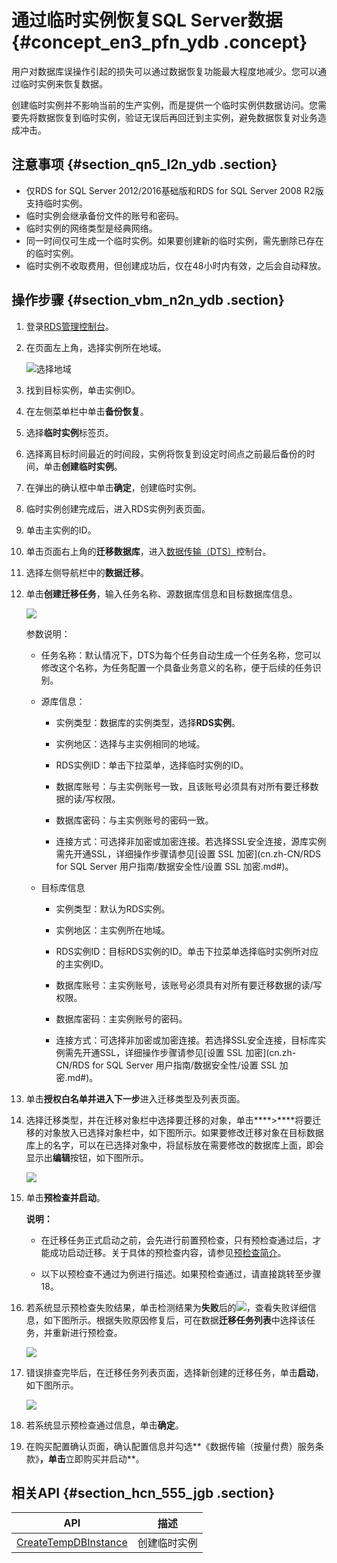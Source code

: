 # 通过临时实例恢复SQL Server数据 {#concept_en3_pfn_ydb .concept}

用户对数据库误操作引起的损失可以通过数据恢复功能最大程度地减少。您可以通过临时实例来恢复数据。

创建临时实例并不影响当前的生产实例，而是提供一个临时实例供数据访问。您需要先将数据恢复到临时实例，验证无误后再回迁到主实例，避免数据恢复对业务造成冲击。

## 注意事项 {#section_qn5_l2n_ydb .section}

-   仅RDS for SQL Server 2012/2016基础版和RDS for SQL Server 2008 R2版支持临时实例。
-   临时实例会继承备份文件的账号和密码。
-   临时实例的网络类型是经典网络。
-   同一时间仅可生成一个临时实例。如果要创建新的临时实例，需先删除已存在的临时实例。
-   临时实例不收取费用，但创建成功后，仅在48小时内有效，之后会自动释放。

## 操作步骤 {#section_vbm_n2n_ydb .section}

1.  登录[RDS管理控制台](https://rds.console.aliyun.com/)。
2.  在页面左上角，选择实例所在地域。

    ![选择地域](http://static-aliyun-doc.oss-cn-hangzhou.aliyuncs.com/assets/img/7814/155166284536543_zh-CN.png)

3.  找到目标实例，单击实例ID。
4.  在左侧菜单栏中单击**备份恢复**。
5.  选择**临时实例**标签页。
6.  选择离目标时间最近的时间段，实例将恢复到设定时间点之前最后备份的时间，单击**创建临时实例**。
7.  在弹出的确认框中单击**确定**，创建临时实例。
8.  临时实例创建完成后，进入RDS实例列表页面。
9.  单击主实例的ID。
10. 单击页面右上角的**迁移数据库**，进入[数据传输（DTS）](http://dts.console.aliyun.com/)控制台。
11. 选择左侧导航栏中的**数据迁移**。
12. 单击**创建迁移任务**，输入任务名称、源数据库信息和目标数据库信息。

    ![](http://docs-aliyun.cn-hangzhou.oss.aliyun-inc.com/assets/pic/26207/cn_zh/1496825100821/%E8%BF%81%E7%A7%BB%E6%95%B0%E6%8D%AE.png)

    参数说明：

    -   任务名称：默认情况下，DTS为每个任务自动生成一个任务名称，您可以修改这个名称，为任务配置一个具备业务意义的名称，便于后续的任务识别。

    -   源库信息：

        -   实例类型：数据库的实例类型，选择**RDS实例**。

        -   实例地区：选择与主实例相同的地域。

        -   RDS实例ID：单击下拉菜单，选择临时实例的ID。

        -   数据库账号：与主实例账号一致，且该账号必须具有对所有要迁移数据的读/写权限。

        -   数据库密码：与主实例账号的密码一致。

        -   连接方式：可选择非加密或加密连接。若选择SSL安全连接，源库实例需先开通SSL，详细操作步骤请参见[设置 SSL 加密](cn.zh-CN/RDS for SQL Server 用户指南/数据安全性/设置 SSL 加密.md#)。

    -   目标库信息

        -   实例类型：默认为RDS实例。

        -   实例地区：主实例所在地域。

        -   RDS实例ID：目标RDS实例的ID。单击下拉菜单选择临时实例所对应的主实例ID。

        -   数据库账号：主实例账号，该账号必须具有对所有要迁移数据的读/写权限。

        -   数据库密码：主实例账号的密码。

        -   连接方式：可选择非加密或加密连接。若选择SSL安全连接，目标库实例需先开通SSL，详细操作步骤请参见[设置 SSL 加密](cn.zh-CN/RDS for SQL Server 用户指南/数据安全性/设置 SSL 加密.md#)。

13. 单击**授权白名单并进入下一步**进入迁移类型及列表页面。
14. 选择迁移类型，并在迁移对象栏中选择要迁移的对象，单击****\>****将要迁移的对象放入已选择对象栏中，如下图所示。如果要修改迁移对象在目标数据库上的名字，可以在已选择对象中，将鼠标放在需要修改的数据库上面，即会显示出**编辑**按钮，如下图所示。

    ![](http://docs-aliyun.cn-hangzhou.oss.aliyun-inc.com/assets/pic/26207/cn_zh/1496827601510/%E9%80%89%E6%8B%A9%E8%BF%81%E7%A7%BB%E5%AF%B9%E8%B1%A1.png)

15. 单击**预检查并启动**。

    **说明：** 

    -   在迁移任务正式启动之前，会先进行前置预检查，只有预检查通过后，才能成功启动迁移。关于具体的预检查内容，请参见[预检查简介](https://help.aliyun.com/document_detail/52099.html)。

    -   以下以预检查不通过为例进行描述。如果预检查通过，请直接跳转至步骤18。

16. 若系统显示预检查失败结果，单击检测结果为**失败**后的![](http://static-aliyun-doc.oss-cn-hangzhou.aliyuncs.com/assets/img/41606/155166284639847_zh-CN.png)，查看失败详细信息，如下图所示。根据失败原因修复后，可在数据**迁移任务列表**中选择该任务，并重新进行预检查。

    ![](http://docs-aliyun.cn-hangzhou.oss.aliyun-inc.com/assets/pic/26207/cn_zh/1496828913256/rds_newuser_image_024.png)

17. 错误排查完毕后，在迁移任务列表页面，选择新创建的迁移任务，单击**启动**，如下图所示。

    ![](http://docs-aliyun.cn-hangzhou.oss.aliyun-inc.com/assets/pic/26207/cn_zh/1496829072181/rds_newuser_image_025.png)

18. 若系统显示预检查通过信息，单击**确定**。
19. 在购买配置确认页面，确认配置信息并勾选**《数据传输（按量付费）服务条款》**，单击**立即购买并启动**。

## 相关API {#section_hcn_555_jgb .section}

|API|描述|
|---|--|
|[CreateTempDBInstance](../cn.zh-CN/API参考/备份恢复/CreateTempDBInstance.md#)|创建临时实例|

